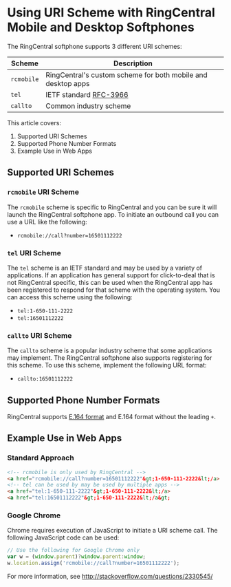 # Using URI Scheme with RingCentral Mobile and Desktop Softphones

The RingCentral softphone supports 3 different URI schemes:

| Scheme | Description |
|--------|-------------|
| `rcmobile` | RingCentral's custom scheme for both mobile and desktop apps |
| `tel` | IETF standard [RFC-3966](https://tools.ietf.org/html/rfc3966) |
| `callto` | Common industry scheme |

This article covers:

1. Supported URI Schemes
2. Supported Phone Number Formats
3. Example Use in Web Apps

## Supported URI Schemes

### `rcmobile` URI Scheme

The `rcmobile` scheme is specific to RingCentral and you can be sure it will launch the RingCentral softphone app. To initiate an outbound call you can use a URL like the following:

* `rcmobile://call?number=16501112222`

### `tel` URI Scheme

The `tel` scheme is an IETF standard and may be used by a variety of applications. If an application has general support for click-to-deal that is not RingCentral specific, this can be used when the RingCentral app has been registered to respond for that scheme with the operating system. You can access this scheme using the following:

* `tel:1-650-111-2222`
* `tel:16501112222`

### `callto` URI Scheme

The `callto` scheme is a popular industry scheme that some applications may implement. The RingCentral softphone also supports registering for this scheme. To use this scheme, implement the following URL format:

* `callto:16501112222`

## Supported Phone Number Formats

RingCentral supports [E.164 format](https://en.wikipedia.org/wiki/E.164) and E.164 format without the leading `+`.

## Example Use in Web Apps

### Standard Approach

```html
<!-- rcmobile is only used by RingCentral -->
<a href="rcmobile://call?number=16501112222"&gt;1-650-111-2222&lt;/a>
<!-- tel can be used by may be used by multiple apps -->
<a href="tel:1-650-111-2222"&gt;1-650-111-2222&lt;/a>
<a href="tel:16501112222"&gt;1-650-111-2222&lt;/a&gt;
```

### Google Chrome

Chrome requires execution of JavaScript to initiate a URI scheme call. The following JavaScript code can be used:

```javascript
// Use the following for Google Chrome only
var w = (window.parent)?window.parent:window;
w.location.assign('rcmobile://call?number=16501112222');
```

For more information, see http://stackoverflow.com/questions/2330545/
